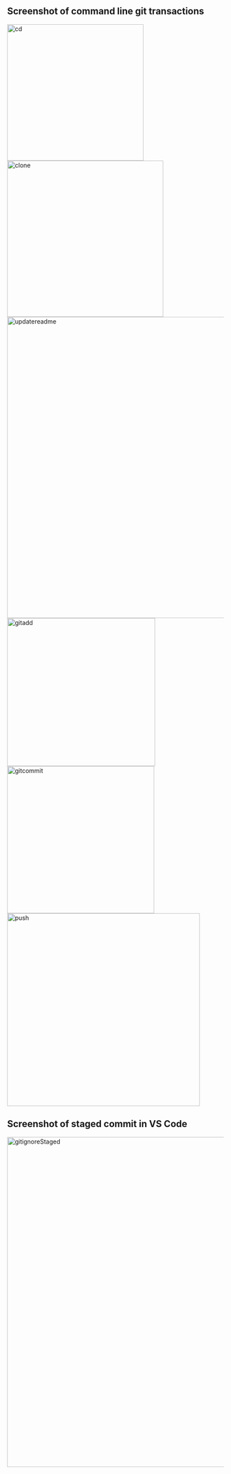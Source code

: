 ## Screenshot of command line git transactions

<img width="317" alt="cd" src="https://user-images.githubusercontent.com/66938260/193350171-0207fea6-3169-4d76-b23b-b37674e65fd2.png">
<img width="363" alt="clone" src="https://user-images.githubusercontent.com/66938260/193350208-52dd5d27-d446-4d54-b4a6-a0cc00c7a709.png">
<img width="700" alt="updatereadme" src="https://user-images.githubusercontent.com/66938260/193350563-50af67c8-077c-4d4d-8105-091ee7278140.png">
<img width="344" alt="gitadd" src="https://user-images.githubusercontent.com/66938260/193350234-1d2d4fd3-d661-4f02-a7ee-5d4eaab17cd0.png">
<img width="342" alt="gitcommit" src="https://user-images.githubusercontent.com/66938260/193350248-42af79b0-4020-4b0b-a36b-81eac6eed8ec.png">
<img width="448" alt="push" src="https://user-images.githubusercontent.com/66938260/193350631-7ca9c2a9-888f-4182-a578-ccc470face96.png">

## Screenshot of staged commit in VS Code
<img width="767" alt="gitignoreStaged" src="https://user-images.githubusercontent.com/66938260/193350666-f8cc6e91-104f-4df0-a4ad-7836f8f9b3f3.png">
